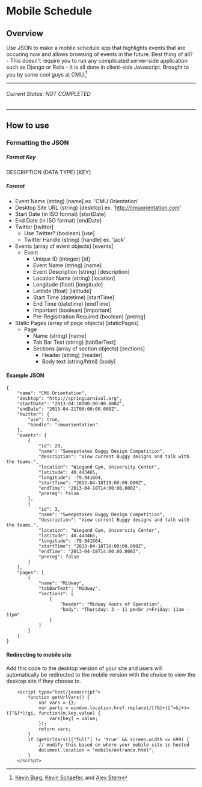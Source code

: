 # Mobile Schedule

## Overview

Use JSON to make a mobile schedule app that highlights events that are occuring now and allows browsing of events in the future. Best thing of all? - This doesn't require you to run any complicated server-side application such as Django or Rails - it is all done in client-side Javascript. Brought to you by some cool guys at CMU.[^1]

[^1]: [Kevin Burg](http://github.com/kevinburg), [Kevin Schaefer](http://kjschaef.com/), and [Alex Stern](http://alexstern.com)

- - - -
###### Current Status:  NOT COMPLETED
- - - -


## How to use

### Formatting the JSON

##### Format Key
DESCRIPTION (DATA TYPE) [KEY]

##### Format
* Event Name (string) [name] ex. 'CMU Orientation'
* Desktop Site URL (string) [desktop] ex. 'http://cmuorientation.com'
* Start Date (in ISO format) [startDate]
* End Date (in ISO format) [endDate]
* Twitter [twitter]
	* Use Twitter? (boolean) [use]
	* Twitter Handle (string) [handle] ex. 'jack'
* Events (array of event objects) [events]
	* Event	 
        * Unique ID (integer) [id]
		* Event Name (string) [name]
		* Event Description (string) [description]
		* Location Name (string) [location]
		* Longitude (float) [longitude] 
		* Latitide (float) [latitude]
		* Start Time (datetime) [startTime]
		* End Time (datetime) [endTime]
        * Important (boolean) [important]
		* Pre-Regisitration Required (boolean) [prereg]
* Static Pages (array of page objects) [staticPages]
	* Page
		* Name (string) [name]
		* Tab Bar Text (string) [tabBarText]
		* Sections (array of section objects) [sections]
			* Header (string) [header]
			* Body text (string/html) [body]
			
#### Example JSON
```
{
    "name": "CMU Orientation",
    "desktop": "http://springcarnival.org",
    "startDate": "2013-04-18T00:00:00.000Z",
    "endDate": "2013-04-21T00:00:00.000Z",
    "twitter": {
        "use": true,
        "handle": "cmuorientation"
    },
    "events": [
        {
            "id": 20,
            "name": "Sweepstakes Buggy Design Competition",
            "description": "View current Buggy designs and talk with the teams.",
            "location": "Wiegand Gym, University Center",
            "latitude": 40.443465,
            "longitude": -79.941604,
            "startTime": "2013-04-18T10:00:00.000Z",
            "endTime": "2013-04-18T14:00:00.000Z",
            "prereg": false
        },
        {
            "id": 3,
            "name": "Sweepstakes Buggy Design Competition",
            "description": "View current Buggy designs and talk with the teams.",
            "location": "Wiegand Gym, University Center",
            "latitude": 40.443465,
            "longitude": -79.941604,
            "startTime": "2013-04-18T10:00:00.000Z",
            "endTime": "2013-04-18T14:00:00.000Z",
            "prereg": false
        }
    ],
    "pages": [
        {
            "name": "Midway",
            "tabBarText": "Midway",
            "sections": [
                {
                    "header": "Midway Hours of Operation",
                    "body": "Thursday: 3 - 11 pm<br />Friday: 11am - 11pm"
                }
            ]
        }
    ]
}
```

#### Redirecting to mobile site
Add this code to the desktop version of your site and users will automatically be redirected to the mobile version with the choice to view the desktop site if they choose to.

```
	<script type="text/javascript">
		function getUrlVars() {
	    	var vars = {};
	    	var parts = window.location.href.replace(/[?&]+([^=&]+)=([^&]*)/gi, function(m,key,value) {
	        	vars[key] = value;
	    	});
	    	return vars;
		}
		if (getUrlVars()["full"] != 'true' && screen.width <= 699) {
		    // modify this based on where your mobile site is hosted
			document.location = "mobile/entrance.html";
		}
	</script>

```




		 

